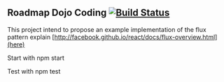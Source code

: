 Roadmap Dojo Coding [![Build Status](https://travis-ci.org/rsilve/Roadmap.svg?branch=angular)](https://travis-ci.org/rsilve/Roadmap)
--------------------



This project intend to propose an example implementation of the 
flux pattern explain [http://facebook.github.io/react/docs/flux-overview.html](here)

Start with 
	npm start

Test with
	npm test
